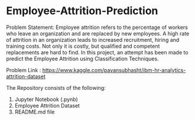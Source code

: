 # Employee-Attrition-Prediction

Problem Statement:
Employee attrition refers to the percentage of workers who leave an organization and are replaced by new employees. A high rate of attrition in an organization leads to increased recruitment, hiring and training costs. Not only it is costly, but qualified and competent replacements are hard to find. In this project, an attempt has been made to predict the Employee Attrition using Classification Techniques.

Problem Link : https://www.kaggle.com/pavansubhasht/ibm-hr-analytics-attrition-dataset

The Repository consists of the following:
1) Jupyter Notebook (.pynb)
2) Employee Attrition Dataset
3) README.md file
